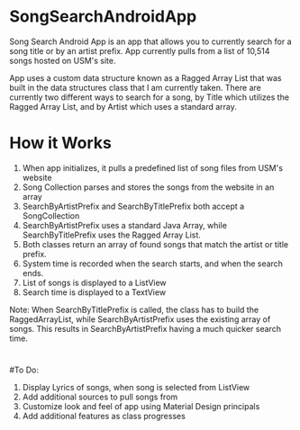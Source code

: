 # SongSearchAndroidApp
Song Search Android App is an app that allows you to currently search for a song title or by an artist prefix. App currently pulls from a list of 10,514 songs hosted on USM's site.


App uses a custom data structure known as a Ragged Array List that was built in the data structures class that I am currently taken. There are currently two different ways to search for a song, by Title which utilizes the Ragged Array List, and by Artist which uses a standard array. 

# How it Works
1. When app initializes, it pulls a predefined list of song files from USM's website
2. Song Collection parses and stores the songs from the website in an array
3. SearchByArtistPrefix and SearchByTitlePrefix both accept a SongCollection
4. SearchByArtistPrefix uses a standard Java Array, while SearchByTitlePrefix uses the Ragged Array List.
5. Both classes return an array of found songs that match the artist or title prefix.
6. System time is recorded when the search starts, and when the search ends. 
7. List of songs is displayed to a ListView
8. Search time is displayed to a TextView

Note: When SearchByTitlePrefix is called, the class has to build the RaggedArrayList, while SearchByArtistPrefix uses the existing array of songs. This results in SearchByArtistPrefix having a much quicker search time. 

#

#To Do:
1. Display Lyrics of songs, when song is selected from ListView
2. Add additional sources to pull songs from
3. Customize look and feel of app using Material Design principals
4. Add additional features as class progresses 

#






